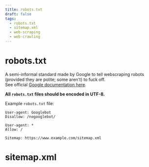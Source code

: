 ```yaml
---
title: robots.txt
draft: false
tags:
  - robots.txt
  - sitemap.xml
  - web-scraping
  - web-crawling
---
```


# robots.txt

A semi-informal standard made by Google to tell webscraping robots (provided they are polite; some aren't) to fuck off.\
See official [Google documentation here](https://developers.google.com/search/docs/crawling-indexing/robots/intro).

**All `robots.txt` files should be encoded in UTF-8.**

Example `robots.txt` file:

```http
User-agent: Googlebot
Disallow: /nogooglebot/

User-agent: *
Allow: /

Sitemap: https://www.example.com/sitemap.xml
```

# sitemap.xml
